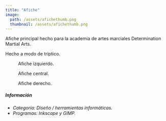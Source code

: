 ```yaml
---
title: "Afiche"
image: 
  path: /assets/afichethumb.png
  thumbnail: /assets/afichethumb.png
---
```


Afiche principal hecho para la academia de artes marciales Determination Martial Arts.

Hecho a modo de tríptico.

<figure class="align-center">
  <a href="#"><img src="{{ site.url }}{{ site.baseurl }}/assets/afiche1.png" alt=""></a>
  <figcaption> Afiche izquierdo. </figcaption>
</figure>

<figure class="align-center">
  <a href="#"><img src="{{ site.url }}{{ site.baseurl }}/assets/afiche2.png" alt=""></a>
  <figcaption> Afiche central. </figcaption>
</figure>

<figure class="align-center">
  <a href="#"><img src="{{ site.url }}{{ site.baseurl }}/assets/afiche3.png" alt=""></a>
  <figcaption> Afiche derecho. </figcaption>
</figure>

##### _Información_
- _Categoría: Diseño / herramientas informáticas._
- _Programas: Inkscape y GIMP._
